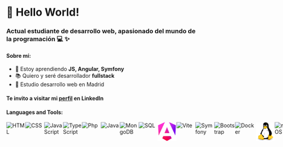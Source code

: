 # 👋 Hello World!

### Actual estudiante de desarrollo web, apasionado del mundo de la programación 💻 ✨  

#### Sobre mí:
<ul>
  <li>🚀 Estoy aprendiendo <strong>JS, Angular, Symfony</strong></li>
  <li>📚 Quiero y seré desarrollador <strong>fullstack</strong></li>
  <li>📓 Estudio desarrollo web en Madrid</li>
</ul>

#### Te invito a visitar mi [perfil](https://www.linkedin.com/in/david-cruz-casado-9819a9234/) en LinkedIn

#### Languages and Tools:
<p style="display: flex;">
  <img src="https://cdn.jsdelivr.net/gh/devicons/devicon/icons/html5/html5-original-wordmark.svg" alt="HTML" width="50" height="50" />
  <img src="https://cdn.jsdelivr.net/gh/devicons/devicon/icons/css3/css3-original-wordmark.svg" alt="CSS" width="50" height="50" />
  <img src="https://cdn.jsdelivr.net/gh/devicons/devicon/icons/javascript/javascript-original.svg" alt="JavaScript" width="50" height="50" />
  <img src="https://cdn.jsdelivr.net/gh/devicons/devicon/icons/typescript/typescript-original.svg" alt="TypeScript" width="50" height="50"/>
  <img src="https://www.svgrepo.com/show/349474/php.svg" alt="Php" width="50" height="50"/>
  <img src="https://cdn.jsdelivr.net/gh/devicons/devicon/icons/java/java-original-wordmark.svg" alt="Java" width="50" height="50" />
  <img src="https://www.svgrepo.com/show/331488/mongodb.svg" alt="MongoDB" width="50" height="50" />
  <img src="https://www.svgrepo.com/show/331760/sql-database-generic.svg" alt="SQL" width="50" height="50" />
  <img src="https://github.com/devicons/devicon/blob/v2.16.0/icons/angular/angular-original.svg" alt="Angular" width="50" height="50" />
  <img src="https://www.svgrepo.com/show/374167/vite.svg" alt="Vite" width="50" height="50" />
  <img src="https://img.icons8.com/?size=100&id=78295&format=png&color=000000" alt="Symfony" width="50" height="50" />
  <img src="https://upload.wikimedia.org/wikipedia/commons/b/b2/Bootstrap_logo.svg" alt="Bootstrap" width="55" height="50" />
  <img src="https://www.svgrepo.com/show/452192/docker.svg" alt="Docker" width="55" height="50" />
  <img src="https://github.com/devicons/devicon/blob/v2.16.0/icons/linux/linux-original.svg" alt="Linux" width="50" height="50" />
  <img src="https://upload.wikimedia.org/wikipedia/commons/thumb/2/22/MacOS_logo_%282017%29.svg/512px-MacOS_logo_%282017%29.svg.png" alt="macOS" width="50" height="50" />
  <img src="https://github.com/devicons/devicon/blob/v2.16.0/icons/windows11/windows11-original.svg" alt="Windows" width="50" height="50" />
</p>
